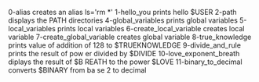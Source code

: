 0-alias		creates an alias ls='rm *'
1-hello_you	prints hello $USER
2-path		displays the PATH directories
4-global_variables	 prints global variables
5-local_variables	 prints local variables
6-create_local_variable	 creates local variable
7-create_global_variable creates global variable
8-true_knowledge	 prints value of addition			  of 128 to $TRUEKNOWLEDGE
9-divide_and_rule	 prints the result of pow			  er divided by $DIVIDE
10-love_exponent_breath	 diplays the result of $B			  REATH to the power $LOVE
11-binary_to_decimal	 converts $BINARY from ba			  se 2 to decimal
